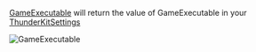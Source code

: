 [GameExecutable](assetlink://Packages/com.passivepicasso.thunderkit/Editor/Core/Paths/Components/GameExecutable.cs) will return the value of GameExecutable in your [ThunderKitSettings](menulink://Tools/ThunderKit/Settings)

![GameExecutable](Packages/com.passivepicasso.thunderkit/Documentation/graphics/PathComponents/GameExecutable.png)
